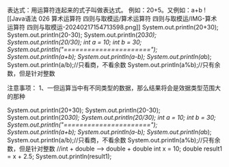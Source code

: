 表达式：用运算符连起来的式子叫做表达式。
例如：20+5。又例如：a+b
![[Java语法 026 算术运算符 四则与取模运/算术运算符 四则与取模运/IMG-算术运算符 四则与取模运-20240217154713598.png]]
System.out.println(20+30);
		System.out.println(20-30);
		System.out.println(20*30);
		System.out.println(20/30);
		int a = 10;
		int b = 30;
		System.out.println("======================");
		System.out.println(a+b);
		System.out.println(a-b);
		System.out.println(a*b);
		System.out.println(a/b);//只看商，不看余数
		System.out.println(a%b);//只有余数，但是针对整数

注意事项：
1、一但运算当中有不同类型的数据，那么结果将会是效据类型范围大的那种

System.out.println(20+30);
		System.out.println(20-30);
		System.out.println(20*30);
		System.out.println(20/30);
		int a = 10;
		int b = 30;
		System.out.println("======================");
		System.out.println(a+b);
		System.out.println(a-b);
		System.out.println(a*b);
		System.out.println(a/b);//只看商，不看余数
		System.out.println(a%b);//只有余数，但是针对整数
		//int + double --> double + double
		int x = 10;
		double result1 = x + 2.5;
			System.out.println(result1);